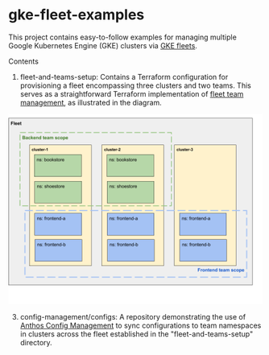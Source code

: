 # gke-fleet-examples

This project contains easy-to-follow examples for managing multiple Google Kubernetes Engine (GKE) clusters via [GKE fleets](https://cloud.google.com/kubernetes-engine/docs/fleets-overview).

Contents

1. fleet-and-teams-setup: Contains a Terraform configuration for provisioning a fleet encompassing three clusters and two teams. This serves as a straightforward Terraform implementation of [fleet team management](https://cloud.google.com/anthos/fleet-management/docs/team-management), as illustrated in the diagram.

![](fleet-and-teams-setup/images/fleet-teams-setup.png)

3. config-management/configs: A repository demonstrating the use of [Anthos Config Management](https://cloud.google.com/anthos-config-management/docs/tutorials/config-sync-multi-repo) to sync configurations to team namespaces in clusters across the fleet established in the "fleet-and-teams-setup" directory.
